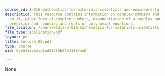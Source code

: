 ```yaml
---
course_id: 3-016-mathematics-for-materials-scientists-and-engineers-fall-2005
description: This resource contains information on complex numbers and operations
  on it, polar form of complex numbers, exponentiation of a complex number, numerical
  precision and rounding and roots of polynomial equations.
file_location: /coursemedia/3-016-mathematics-for-materials-scientists-and-engineers-fall-2005/9be316ac8cca3ad617f8b0724166fee5_lecture_08.pdf
file_type: application/pdf
layout: pdf
title: lecture_08.pdf
type: course
uid: 9be316ac8cca3ad617f8b0724166fee5

---
```

None